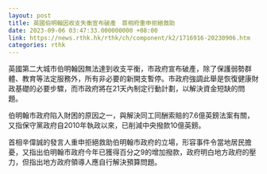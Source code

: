```yaml
---
layout: post
title: 英國伯明翰因收支失衡宣布破產　首相府重申拒絕救助
date: 2023-09-06 03:47:33.000000000 +08:00
link: https://news.rthk.hk/rthk/ch/component/k2/1716916-20230906.htm
categories: rthk
---
```


英國第二大城市伯明翰因無法達到收支平衡，市政府宣布破產，除了保護弱勢群體、教育等法定服務外，所有非必要的新開支暫停。市政府強調此舉是恢復健康財政基礎的必要步驟，而市政府將在21天內制定行動計劃，以解決資金短缺的問題。

伯明翰市政府陷入財困的原因之一，與解決同工同酬索賠的7.6億英鎊法案有關，又指保守黨政府自2010年執政以來，已削減中央撥款10億英鎊。

首相辛偉誠的發言人重申拒絕救助伯明翰市政府的立場，形容事件令當地居民擔憂，又指出伯明翰市政府今年已獲得百分之9的增加撥款，政府明白地方政府的壓力，但指出地方政府領導人應自行解決預算問題。
